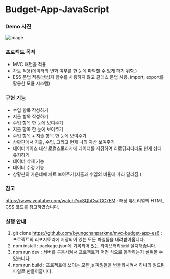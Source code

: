 # Budget-App-JavaScript

### Demo 사진
![image](https://user-images.githubusercontent.com/57528803/99923938-685bb500-2d7b-11eb-87ba-c5cbd082d084.png)

### ​프로젝트 목적

- MVC 패턴을 적용
- 차트 적용(데이터의 변화 여부를 한 눈에 파악할 수 있게 하기 위함.)
- ES6 문법 적용(생성자 함수를 사용하지 않고 클래스 문법 사용, import, export를 활용한 모듈 시스템)

### 구현 기능

- 수입 항목 작성하기
- 지출 항목 작성하기
- 수입 항목 한 눈에 보여주기
- 지출 항목 한 눈에 보여주기
- 수입 항목 + 지출 항목 한 눈에 보여주기
- 상황판에서 지출, 수입, 그리고 현재 나의 자산 보여주기
- 데이터베이스 대신 로컬스토리지에 데이터를 저장하여 리로딩되더라도 현재 상태 유지하기
- 데이터 삭제 기능
- 데이터 수정 기능
- 상황판의 가운데에 차트 보여주기(지출과 수입의 비율에 따라 달라짐.)

### 참고
https://www.youtube.com/watch?v=SQbCwfGC7EM : 해당 튜토리얼의 HTML, CSS 코드를 참고하였습니다.

### 실행 안내

1. git clone https://github.com/byungchanparkme/mvc-budget-app-es6 : 프로젝트의 리포지토리에 저장되어 있는 모든 파일들을 내려받아옵니다. 
2. npm install : package.json에 기록되어 있는 라이브러리들을 설치해줍니다.
3. npm run dev : 서버를 구동시켜서 프로젝트가 어떤 식으로 동작하는지 살펴볼 수 있습니다. 
4. npm run build : 프로젝트에 쓰이는 모든 js 파일들을 번들화시켜서 하나의 빌드된 파일로 만들어줍니다.
